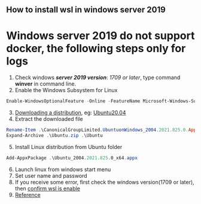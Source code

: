 ## How to install wsl in windows server 2019
# Windows server 2019 do not support docker, the following steps only for logs
1. Check windows ***server 2019 version***: *1709 or later*, type command **winver** in command line.<br>
2. Enable the Windows Subsystem for Linux
``` PowerShell
Enable-WindowsOptionalFeature -Online -FeatureName Microsoft-Windows-Subsystem-Linux
```
3. [Downloading a distribution](https://docs.microsoft.com/en-us/windows/wsl/install-manual#downloading-distributions), eg: [Ubuntu20.04](https://aka.ms/wslubuntu2004)
4. Extract the downloaded file
``` Powershell
Rename-Item .\CanonicalGroupLimited.UbuntuonWindows_2004.2021.825.0.AppxBundle .\Ubuntu.zip
Expand-Archive .\Ubuntu.zip .\Ubuntu
```
5. Install Linux distribution from Ubuntu folder
``` Powershell
Add-AppxPackage .\Ubuntu_2004.2021.825.0_x64.appx
```
6. Launch linux from windows start menu
7. Set user name and password
8. If you receive some error, first check the windows version(1709 or later), then [confirm wsl is enable](https://docs.microsoft.com/en-us/windows/wsl/troubleshooting#confirm-wsl-is-enabled)
9. [Reference](https://docs.microsoft.com/en-us/windows/wsl/install-on-server)


